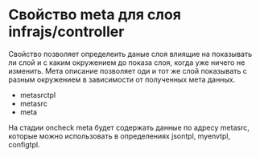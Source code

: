 # Свойство meta для слоя infrajs/controller

Свойство позволяет определеить даные слоя влиящие на показывать ли слой и с каким окружением до показа слоя, когда уже ничего не изменить. Мета описание позволяет оди и тот же слой показывать с разным окружением в зависимости от полученных мета данных.

- metasrctpl
- metasrc
- meta

На стадии oncheck meta будет содержать данные по адресу metasrc, которые можно использовать в определениях jsontpl, myenvtpl, configtpl.